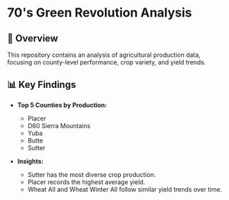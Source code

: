 # 70's Green Revolution Analysis

## 📌 Overview
This repository contains an analysis of agricultural production data, focusing on county-level performance, crop variety, and yield trends.

## 📊 Key Findings
- **Top 5 Counties by Production:**
  - Placer
  - D60 Sierra Mountains
  - Yuba
  - Butte
  - Sutter

- **Insights:**
  - Sutter has the most diverse crop production.
  - Placer records the highest average yield.
  - Wheat All and Wheat Winter All follow similar yield trends over time.

